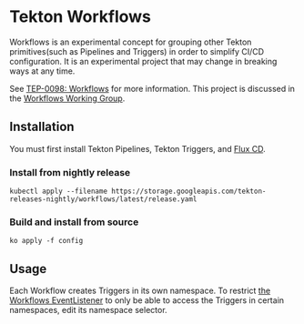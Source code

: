 # Tekton Workflows

Workflows is an experimental concept for grouping other Tekton primitives(such as Pipelines and Triggers) in order to simplify CI/CD configuration. 
It is an experimental project that may change in breaking ways at any time.

See [TEP-0098: Workflows](https://github.com/tektoncd/community/blob/main/teps/0098-workflows.md) for more information.
This project is discussed in the [Workflows Working Group](https://github.com/tektoncd/community/blob/main/working-groups.md#workflows).

## Installation

You must first install Tekton Pipelines, Tekton Triggers, and [Flux CD](https://fluxcd.io/flux/installation/).

### Install from nightly release

```
kubectl apply --filename https://storage.googleapis.com/tekton-releases-nightly/workflows/latest/release.yaml
```

### Build and install from source

```
ko apply -f config
```

## Usage

Each Workflow creates Triggers in its own namespace.
To restrict [the Workflows EventListener](./config/workflows-el.yaml) to only be able to access the Triggers
in certain namespaces, edit its namespace selector.
